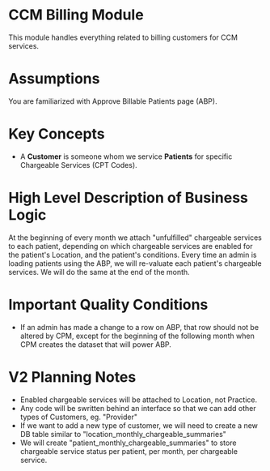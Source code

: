 # CCM Billing Module
This module handles everything related to billing customers for CCM services.

# Assumptions
You are familiarized with Approve Billable Patients page (ABP).

# Key Concepts
- A **Customer** is someone whom we service **Patients** for specific Chargeable Services (CPT Codes).

# High Level Description of Business Logic
At the beginning of every month we attach "unfulfilled" chargeable services to each patient, depending on which chargeable services are enabled for the patient's Location, and the patient's conditions. Every time an admin is loading patients using the ABP, we will re-valuate each patient's chargeable services. We will do the same at the end of the month.

# Important Quality Conditions
- If an admin has made a change to a row on ABP, that row should not be altered by CPM, except for the beginning of the following month when CPM creates the dataset that will power ABP.

# V2 Planning Notes
- Enabled chargeable services will be attached to Location, not Practice.
- Any code will be swritten behind an interface so that we can add other types of Customers, eg. "Provider"
- If we want to add a new type of customer, we will need to create a new DB table similar to "location_monthly_chargeable_summaries"
- We will create "patient_monthly_chargeable_summaries" to store chargeable service status per patient, per month, per chargeable service.

